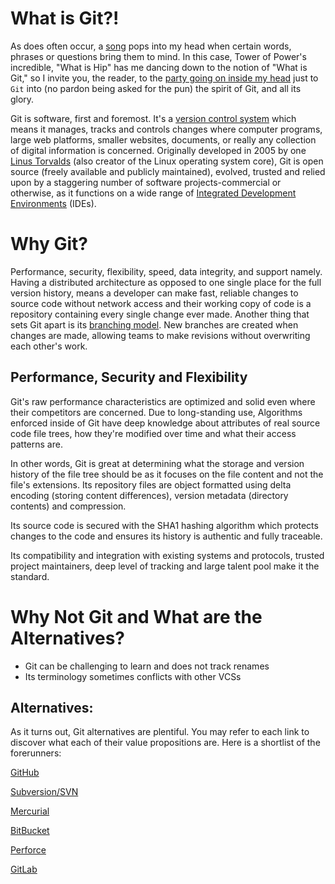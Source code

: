 # What is Git?!

As does often occur, a [song](https://music.apple.com/us/album/what-is-hip/287826674?i=287826734) pops into my head when certain words, phrases or questions bring them to mind. In this case, Tower of Power's incredible, "What is Hip" has me dancing down to the notion of "What is Git," so I invite you, the reader, to the [party going on inside my head](https://media.giphy.com/media/xT1R9QiEgcUlPzE2pq/giphy.mp4) just to `Git` into (no pardon being asked for the pun) the spirit of Git, and all its glory.

Git is software, first and foremost. It's a [version control system](https://en.wikipedia.org/wiki/Version_control) which means it manages, tracks and controls changes where computer programs, large web platforms, smaller websites, documents, or really any collection of digital information is concerned. Originally developed in 2005 by one [Linus Torvalds](https://en.wikipedia.org/wiki/Linus_Torvalds) (also creator of the Linux operating system core), Git is open source (freely available and publicly maintained), evolved, trusted and relied upon by a staggering number of software projects-commercial or otherwise, as it functions on a wide range of [Integrated Development Environments](https://en.wikipedia.org/wiki/Integrated_development_environment) (IDEs).

# Why Git?

Performance, security, flexibility, speed, data integrity, and support namely. Having a distributed architecture as opposed to one single place for the full version history, means a developer can make fast, reliable changes to source code without network access and their working copy of code is a repository containing every single change ever made. Another thing that sets Git apart is its [branching model](https://www.atlassian.com/git/tutorials/comparing-workflows/feature-branch-workflow). New branches are created when changes are made, allowing teams to make revisions without overwriting each other's work.

## Performance, Security and Flexibility

Git's raw performance characteristics are optimized and solid even where their competitors are concerned. Due to long-standing use, Algorithms enforced inside of Git have deep knowledge about attributes of real source code file trees, how they're modified over time and what their access patterns are.

In other words, Git is great at determining what the storage and version history of the file tree should be as it focuses on the file content and not the file's extensions. Its repository files are object formatted using delta encoding (storing content differences), version metadata (directory contents) and compression.

Its source code is secured with the SHA1 hashing algorithm which protects changes to the code and ensures its history is authentic and fully traceable.

Its compatibility and integration with existing systems and protocols, trusted project maintainers, deep level of tracking and large talent pool make it the standard.

# Why Not Git and What are the Alternatives?

- Git can be challenging to learn and does not track renames
- Its terminology sometimes conflicts with other VCSs

## Alternatives:

As it turns out, Git alternatives are plentiful. You may refer to each link to discover what each of their value propositions are. Here is a shortlist of the forerunners:

[GitHub](https://www.github.com)

[Subversion/SVN](https://subversion.apache.org/)

[Mercurial](https://www.mercurial-scm.org/)

[BitBucket](https://bitbucket.org/)

[Perforce](https://www.perforce.com/blog/vcs/what-is-version-control)

[GitLab](https://about.gitlab.com/)
